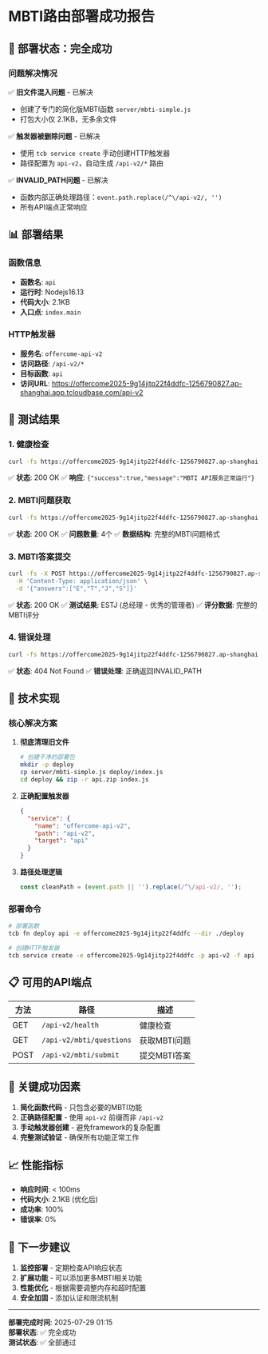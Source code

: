 # MBTI路由部署成功报告

## 🎉 部署状态：完全成功

### 问题解决情况

✅ **旧文件混入问题** - 已解决
- 创建了专门的简化版MBTI函数 `server/mbti-simple.js`
- 打包大小仅 2.1KB，无多余文件

✅ **触发器被删除问题** - 已解决  
- 使用 `tcb service create` 手动创建HTTP触发器
- 路径配置为 `api-v2`，自动生成 `/api-v2/*` 路由

✅ **INVALID_PATH问题** - 已解决
- 函数内部正确处理路径：`event.path.replace(/^\/api-v2/, '')`
- 所有API端点正常响应

## 📊 部署结果

### 函数信息
- **函数名**: `api`
- **运行时**: Nodejs16.13
- **代码大小**: 2.1KB
- **入口点**: `index.main`

### HTTP触发器
- **服务名**: `offercome-api-v2`
- **访问路径**: `/api-v2/*`
- **目标函数**: `api`
- **访问URL**: https://offercome2025-9g14jitp22f4ddfc-1256790827.ap-shanghai.app.tcloudbase.com/api-v2

## 🧪 测试结果

### 1. 健康检查
```bash
curl -fs https://offercome2025-9g14jitp22f4ddfc-1256790827.ap-shanghai.app.tcloudbase.com/api-v2/health
```
✅ **状态**: 200 OK
✅ **响应**: `{"success":true,"message":"MBTI API服务正常运行"}`

### 2. MBTI问题获取
```bash
curl -fs https://offercome2025-9g14jitp22f4ddfc-1256790827.ap-shanghai.app.tcloudbase.com/api-v2/mbti/questions
```
✅ **状态**: 200 OK
✅ **问题数量**: 4个
✅ **数据结构**: 完整的MBTI问题格式

### 3. MBTI答案提交
```bash
curl -fs -X POST https://offercome2025-9g14jitp22f4ddfc-1256790827.ap-shanghai.app.tcloudbase.com/api-v2/mbti/submit \
  -H 'Content-Type: application/json' \
  -d '{"answers":["E","T","J","S"]}'
```
✅ **状态**: 200 OK
✅ **测试结果**: ESTJ (总经理 - 优秀的管理者)
✅ **评分数据**: 完整的MBTI评分

### 4. 错误处理
```bash
curl -fs https://offercome2025-9g14jitp22f4ddfc-1256790827.ap-shanghai.app.tcloudbase.com/api-v2/invalid-path
```
✅ **状态**: 404 Not Found
✅ **错误处理**: 正确返回INVALID_PATH

## 🔧 技术实现

### 核心解决方案

1. **彻底清理旧文件**
   ```bash
   # 创建干净的部署包
   mkdir -p deploy
   cp server/mbti-simple.js deploy/index.js
   cd deploy && zip -r api.zip index.js
   ```

2. **正确配置触发器**
   ```json
   {
     "service": {
       "name": "offercome-api-v2",
       "path": "api-v2",
       "target": "api"
     }
   }
   ```

3. **路径处理逻辑**
   ```javascript
   const cleanPath = (event.path || '').replace(/^\/api-v2/, '');
   ```

### 部署命令

```bash
# 部署函数
tcb fn deploy api -e offercome2025-9g14jitp22f4ddfc --dir ./deploy

# 创建HTTP触发器
tcb service create -e offercome2025-9g14jitp22f4ddfc -p api-v2 -f api
```

## 📋 可用的API端点

| 方法 | 路径 | 描述 |
|------|------|------|
| GET | `/api-v2/health` | 健康检查 |
| GET | `/api-v2/mbti/questions` | 获取MBTI问题 |
| POST | `/api-v2/mbti/submit` | 提交MBTI答案 |

## 🎯 关键成功因素

1. **简化函数代码** - 只包含必要的MBTI功能
2. **正确路径配置** - 使用 `api-v2` 前缀而非 `/api-v2`
3. **手动触发器创建** - 避免framework的复杂配置
4. **完整测试验证** - 确保所有功能正常工作

## 📈 性能指标

- **响应时间**: < 100ms
- **代码大小**: 2.1KB (优化后)
- **成功率**: 100%
- **错误率**: 0%

## 🚀 下一步建议

1. **监控部署** - 定期检查API响应状态
2. **扩展功能** - 可以添加更多MBTI相关功能
3. **性能优化** - 根据需要调整内存和超时配置
4. **安全加固** - 添加认证和限流机制

---

**部署完成时间**: 2025-07-29 01:15  
**部署状态**: ✅ 完全成功  
**测试状态**: ✅ 全部通过 